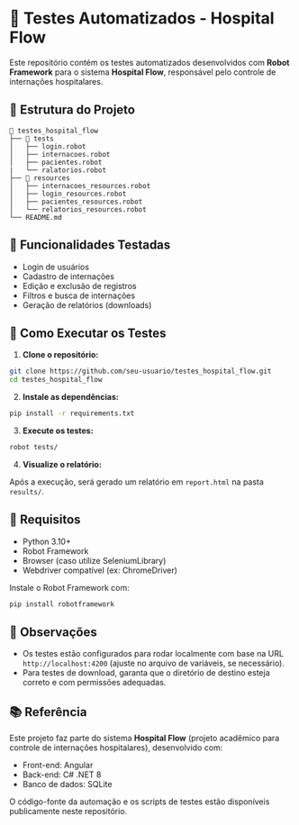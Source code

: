 
# 🤖 Testes Automatizados - Hospital Flow

Este repositório contém os testes automatizados desenvolvidos com **Robot Framework** para o sistema **Hospital Flow**, responsável pelo controle de internações hospitalares.

## 📁 Estrutura do Projeto

```
📂 testes_hospital_flow
├── 📂 tests
│   ├── login.robot
│   ├── internacoes.robot
│   ├── pacientes.robot
|   └── ralatorios.robot
├── 📂 resources
│   ├── internacoes_resources.robot
│   ├── login_resources.robot
│   ├── pacientes_resources.robot
│   └── relatorios_resources.robot
└── README.md
```

## 🧪 Funcionalidades Testadas

- Login de usuários
- Cadastro de internações
- Edição e exclusão de registros
- Filtros e busca de internações
- Geração de relatórios (downloads)

## 🚀 Como Executar os Testes

1. **Clone o repositório:**

```bash
git clone https://github.com/seu-usuario/testes_hospital_flow.git
cd testes_hospital_flow
```

2. **Instale as dependências:**

```bash
pip install -r requirements.txt
```

3. **Execute os testes:**

```bash
robot tests/
```

4. **Visualize o relatório:**

Após a execução, será gerado um relatório em `report.html` na pasta `results/`.

## 🧩 Requisitos

- Python 3.10+
- Robot Framework
- Browser (caso utilize SeleniumLibrary)
- Webdriver compatível (ex: ChromeDriver)

Instale o Robot Framework com:

```bash
pip install robotframework
```

## 📎 Observações

- Os testes estão configurados para rodar localmente com base na URL `http://localhost:4200` (ajuste no arquivo de variáveis, se necessário).
- Para testes de download, garanta que o diretório de destino esteja correto e com permissões adequadas.

## 📚 Referência

Este projeto faz parte do sistema **Hospital Flow** (projeto acadêmico para controle de internações hospitalares), desenvolvido com:

- Front-end: Angular
- Back-end: C# .NET 8
- Banco de dados: SQLite

O código-fonte da automação e os scripts de testes estão disponíveis publicamente neste repositório.

